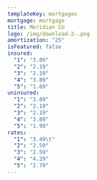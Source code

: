 ```yaml
---
templateKey: mortgages
mortgage: mortgage
title: Meridian CU
logo: /img/download-2-.png
amortization: "25"
isFeatured: false
insured:
  "1": "3.09"
  "2": "2.19"
  "3": "2.19"
  "4": "3.89"
  "5": "1.69"
uninsured:
  "1": "3.09"
  "2": "2.19"
  "3": "2.19"
  "4": "3.89"
  "5": "1.99"
rates:
  "1": "3.49\t"
  "2": "2.59"
  "3": "2.59"
  "4": "4.29"
  "5": "2.79"
---
```

